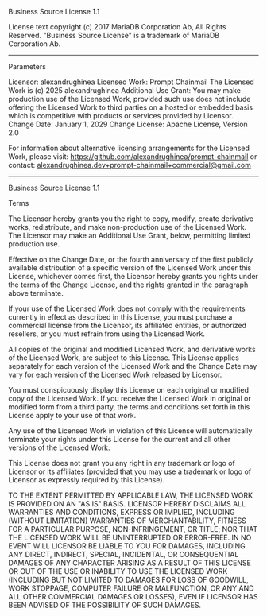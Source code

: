 Business Source License 1.1

License text copyright (c) 2017 MariaDB Corporation Ab, All Rights Reserved.
"Business Source License" is a trademark of MariaDB Corporation Ab.

---

Parameters

Licensor: alexandrughinea
Licensed Work: Prompt Chainmail
The Licensed Work is (c) 2025 alexandrughinea
Additional Use Grant: You may make production use of the Licensed Work,
provided such use does not include offering the
Licensed Work to third parties on a hosted or
embedded basis which is competitive with products
or services provided by Licensor.
Change Date: January 1, 2029
Change License: Apache License, Version 2.0

For information about alternative licensing arrangements for the Licensed Work,
please visit: https://github.com/alexandrughinea/prompt-chainmail
or contact: alexandrughinea.dev+prompt-chainmail+commercial@gmail.com

---

Business Source License 1.1

Terms

The Licensor hereby grants you the right to copy, modify, create derivative
works, redistribute, and make non-production use of the Licensed Work. The
Licensor may make an Additional Use Grant, below, permitting limited
production use.

Effective on the Change Date, or the fourth anniversary of the first publicly
available distribution of a specific version of the Licensed Work under this
License, whichever comes first, the Licensor hereby grants you rights under
the terms of the Change License, and the rights granted in the paragraph
above terminate.

If your use of the Licensed Work does not comply with the requirements
currently in effect as described in this License, you must purchase a
commercial license from the Licensor, its affiliated entities, or authorized
resellers, or you must refrain from using the Licensed Work.

All copies of the original and modified Licensed Work, and derivative works
of the Licensed Work, are subject to this License. This License applies
separately for each version of the Licensed Work and the Change Date may vary
for each version of the Licensed Work released by Licensor.

You must conspicuously display this License on each original or modified copy
of the Licensed Work. If you receive the Licensed Work in original or
modified form from a third party, the terms and conditions set forth in this
License apply to your use of that work.

Any use of the Licensed Work in violation of this License will automatically
terminate your rights under this License for the current and all other
versions of the Licensed Work.

This License does not grant you any right in any trademark or logo of
Licensor or its affiliates (provided that you may use a trademark or logo of
Licensor as expressly required by this License).

TO THE EXTENT PERMITTED BY APPLICABLE LAW, THE LICENSED WORK IS PROVIDED ON
AN "AS IS" BASIS. LICENSOR HEREBY DISCLAIMS ALL WARRANTIES AND CONDITIONS,
EXPRESS OR IMPLIED, INCLUDING (WITHOUT LIMITATION) WARRANTIES OF
MERCHANTABILITY, FITNESS FOR A PARTICULAR PURPOSE, NON-INFRINGEMENT, OR
TITLE; NOR THAT THE LICENSED WORK WILL BE UNINTERRUPTED OR ERROR-FREE. IN NO
EVENT WILL LICENSOR BE LIABLE TO YOU FOR DAMAGES, INCLUDING ANY DIRECT,
INDIRECT, SPECIAL, INCIDENTAL, OR CONSEQUENTIAL DAMAGES OF ANY CHARACTER
ARISING AS A RESULT OF THIS LICENSE OR OUT OF THE USE OR INABILITY TO USE THE
LICENSED WORK (INCLUDING BUT NOT LIMITED TO DAMAGES FOR LOSS OF GOODWILL,
WORK STOPPAGE, COMPUTER FAILURE OR MALFUNCTION, OR ANY AND ALL OTHER
COMMERCIAL DAMAGES OR LOSSES), EVEN IF LICENSOR HAS BEEN ADVISED OF THE
POSSIBILITY OF SUCH DAMAGES.
